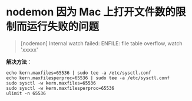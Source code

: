 # nodemon 因为 Mac 上打开文件数的限制而运行失败的问题

> [nodemon] Internal watch failed: ENFILE: file table overflow, watch 'xxxxx'

**解决方法**：

```shell
echo kern.maxfiles=65536 | sudo tee -a /etc/sysctl.conf
echo kern.maxfilesperproc=65536 | sudo tee -a /etc/sysctl.conf
sudo sysctl -w kern.maxfiles=65536
sudo sysctl -w kern.maxfilesperproc=65536
ulimit -n 65536
```

